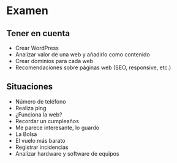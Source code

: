 # Examen

## Tener en cuenta
- Crear WordPress
- Analizar valor de una web y añadirlo como contenido
- Crear dominios para cada web
- Recomendaciones sobre páginas web (SEO, responsive, etc.)

## Situaciones
- Número de teléfono
- Realiza ping
- ¿Funciona la web?
- Recordar un cumpleaños
- Me parece interesante, lo guardo
- La Bolsa
- El vuelo más barato
- Registrar incidencias
- Analizar hardware y software de equipos
